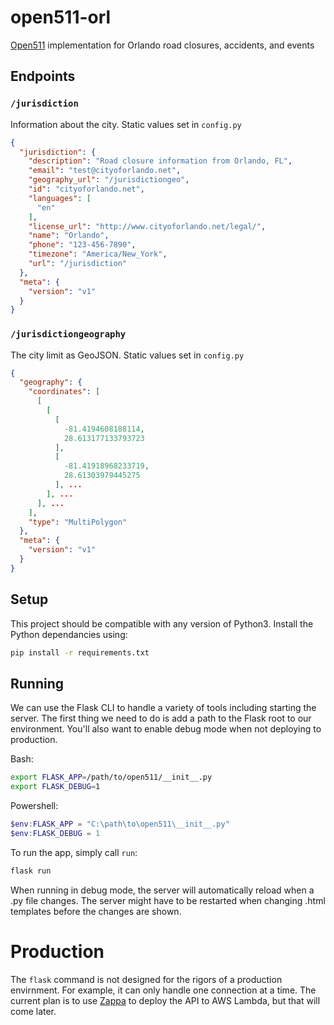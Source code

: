 # open511-orl

[Open511](http://open511.org) implementation for Orlando road closures, accidents, and events

## Endpoints

### `/jurisdiction`

Information about the city. Static values set in `config.py`

```json
{
  "jurisdiction": {
    "description": "Road closure information from Orlando, FL", 
    "email": "test@cityoforlando.net", 
    "geography_url": "/jurisdictiongeo", 
    "id": "cityoforlando.net", 
    "languages": [
      "en"
    ], 
    "license_url": "http://www.cityoforlando.net/legal/", 
    "name": "Orlando", 
    "phone": "123-456-7890", 
    "timezone": "America/New_York", 
    "url": "/jurisdiction"
  }, 
  "meta": {
    "version": "v1"
  }
}
```

### `/jurisdictiongeography`

The city limit as GeoJSON. Static values set in `config.py`

```json
{
  "geography": {
    "coordinates": [
      [
        [
          [
            -81.4194608188114, 
            28.613177133793723
          ], 
          [
            -81.41918968233719, 
            28.61303979445275
          ], ...
        ], ...
      ], ...
    ],
    "type": "MultiPolygon"
  }, 
  "meta": {
    "version": "v1"
  }
}
```

## Setup

This project should be compatible with any version of Python3. Install the Python dependancies using:

```bash
pip install -r requirements.txt
```

## Running

We can use the Flask CLI to handle a variety of tools including starting the server. The first thing we need to do is add a path to the Flask root to our environment. You'll also want to enable debug mode when not deploying to production.

Bash:
```bash
export FLASK_APP=/path/to/open511/__init__.py
export FLASK_DEBUG=1
```

Powershell:
```powershell
$env:FLASK_APP = "C:\path\to\open511\__init__.py"
$env:FLASK_DEBUG = 1
```

To run the app, simply call `run`:

```bash
flask run
```

When running in debug mode, the server will automatically reload when a .py file changes. The server might have to be restarted when changing .html templates before the changes are shown.

# Production

The `flask` command is not designed for the rigors of a production envirnment. For example, it can only handle one connection at a time. The current plan is to use [Zappa](http://zappa.io/) to deploy the API to AWS Lambda, but that will come later.